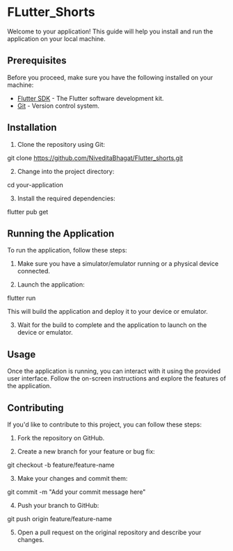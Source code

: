 
# FLutter_Shorts

Welcome to your application! This guide will help you install and run the application on your local machine.


## Prerequisites

Before you proceed, make sure you have the following installed on your machine:

- [Flutter SDK](https://flutter.dev/docs/get-started/install) - The Flutter software development kit.
- [Git](https://git-scm.com/downloads) - Version control system.

## Installation

1. Clone the repository using Git:

git clone https://github.com/NiveditaBhagat/Flutter_shorts.git

2. Change into the project directory:

cd your-application


3. Install the required dependencies:

flutter pub get

## Running the Application

To run the application, follow these steps:

1. Make sure you have a simulator/emulator running or a physical device connected.

2. Launch the application:

flutter run

This will build the application and deploy it to your device or emulator.

3. Wait for the build to complete and the application to launch on the device or emulator.

## Usage

Once the application is running, you can interact with it using the provided user interface. Follow the on-screen instructions and explore the features of the application.

## Contributing

If you'd like to contribute to this project, you can follow these steps:

1. Fork the repository on GitHub.

2. Create a new branch for your feature or bug fix:

git checkout -b feature/feature-name

3. Make your changes and commit them:

git commit -m "Add your commit message here"

4. Push your branch to GitHub:

git push origin feature/feature-name

5. Open a pull request on the original repository and describe your changes.



